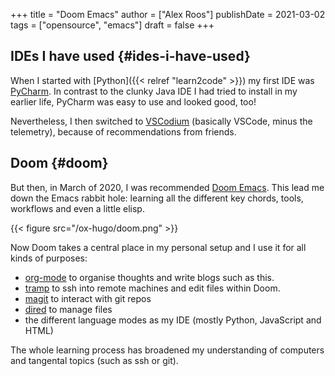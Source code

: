 +++
title = "Doom Emacs"
author = ["Alex Roos"]
publishDate = 2021-03-02
tags = ["opensource", "emacs"]
draft = false
+++

## IDEs I have used {#ides-i-have-used}

When I started with [Python]({{< relref "learn2code" >}}) my first IDE was [PyCharm](https://www.jetbrains.com/pycharm/). In contrast to the clunky Java IDE I had tried to install in my earlier life, PyCharm was easy to use and looked good, too!

Nevertheless, I then switched to [VSCodium](https://vscodium.com/) (basically VSCode, minus the telemetry), because of recommendations from friends.

## Doom {#doom}

But then, in March of 2020, I was recommended [Doom Emacs](https://github.com/hlissner/doom-emacs). This lead me down the Emacs rabbit hole: learning all the different key chords, tools, workflows and even a little elisp.

{{< figure src="/ox-hugo/doom.png" >}}

Now Doom takes a central place in my personal setup and I use it for all kinds of purposes:

- [org-mode](https://orgmode.org/) to organise thoughts and write blogs such as this.
- [tramp](https://www.emacswiki.org/emacs/TrampMode) to ssh into remote machines and edit files within Doom.
- [magit](https://www.emacswiki.org/emacs/Magit) to interact with git repos
- [dired](https://www.emacswiki.org/emacs/DiredMode) to manage files
- the different language modes as my IDE (mostly Python, JavaScript and HTML)

The whole learning process has broadened my understanding of computers and tangental topics (such as ssh or git).
